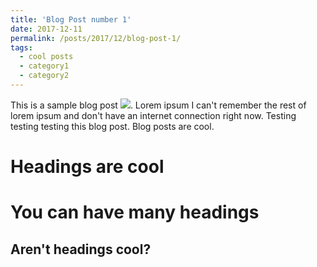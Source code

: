 ```yaml
---
title: 'Blog Post number 1'
date: 2017-12-11
permalink: /posts/2017/12/blog-post-1/
tags:
  - cool posts
  - category1
  - category2
---
```


This is a sample blog post <img src="http://latex.codecogs.com/gif.latex?a\neq 0" border="0"/>. Lorem ipsum I can't remember the rest of lorem ipsum and don't have an internet connection right now. Testing testing testing this blog post. Blog posts are cool.

Headings are cool
======

You can have many headings
======

Aren't headings cool?
------